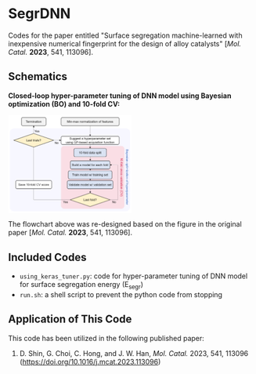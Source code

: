 # SegrDNN
Codes for the paper entitled "Surface segregation machine-learned with inexpensive numerical fingerprint for the design of alloy catalysts" [*Mol. Catal.* **2023**, 541, 113096]. 

## Schematics

**Closed-loop hyper-parameter tuning of DNN model using Bayesian optimization (BO) and 10-fold CV:**

<img src="imgs/figure2a.png" alt="figure1" width="50%" height="50%" align="center" />

The flowchart above was re-designed based on the figure in the original paper [*Mol. Catal.* **2023**, 541, 113096]. 

## Included Codes

- `using_keras_tuner.py`: code for hyper-parameter tuning of DNN model for surface segregation energy (E<sub>segr</sub>)
- `run.sh`: a shell script to prevent the python code from stopping

## Application of This Code

This code has been utilized in the following published paper:
1. D. Shin, G. Choi, C. Hong, and J. W. Han, *Mol. Catal.* 2023, 541, 113096 (https://doi.org/10.1016/j.mcat.2023.113096)
